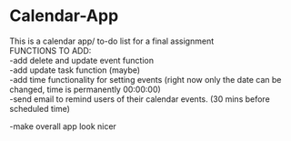 # Calendar-App
 This is a calendar app/ to-do list for a final assignment    
FUNCTIONS TO ADD:    
 -add delete and update event function   
 -add update task function (maybe)    
 -add time functionality for setting events (right now only the date can be changed, time is permanently 00:00:00)    
 -send email to remind users of their calendar events. (30 mins before scheduled time)    
    
 -make overall app look nicer 

